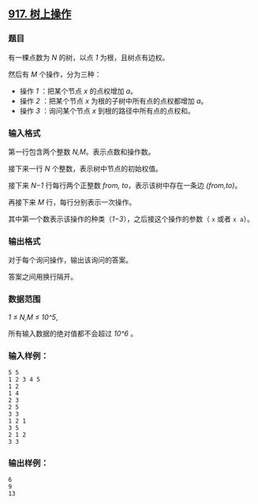 ## [917. 树上操作](https://www.acwing.com/problem/content/919/)

### 题目

有一棵点数为 *N* 的树，以点 *1* 为根，且树点有边权。

然后有 *M* 个操作，分为三种：

- 操作 *1* ：把某个节点 *x* 的点权增加 *a*。
- 操作 *2* ：把某个节点 *x* 为根的子树中所有点的点权都增加 *a*。
- 操作 *3* ：询问某个节点 *x* 到根的路径中所有点的点权和。

### 输入格式

第一行包含两个整数 *N,M*。表示点数和操作数。

接下来一行 *N* 个整数，表示树中节点的初始权值。

接下来 *N−1* 行每行两个正整数 *from, to*，表示该树中存在一条边 *(from,to)*。

再接下来 *M* 行，每行分别表示一次操作。

其中第一个数表示该操作的种类（*1−3*），之后接这个操作的参数（ `x` 或者 `x a`）。

### 输出格式

对于每个询问操作，输出该询问的答案。

答案之间用换行隔开。

### 数据范围

*1 ≤ N,M ≤ 10^5*,

所有输入数据的绝对值都不会超过 *10^6* 。

### 输入样例：

```
5 5
1 2 3 4 5
1 2
1 4
2 3
2 5
3 3
1 2 1
3 5
2 1 2
3 3
```

### 输出样例：

```
6
9
13
```

